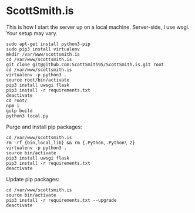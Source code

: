 # ScottSmith.is

This is how I start the server up on a local machine. Server-side, I use wsgi. Your setup may vary.

```
sudo apt-get install python3-pip
sudo pip3 install virtualenv
mkdir /var/www/scottsmith.is
cd /var/www/scottsmith.is
git clone git@github.com:ScottSmith95/ScottSmith.is.git root
cd /var/www/scottsmith.is
virtualenv -p python3 .
source root/bin/activate
pip3 install uwsgi flask
pip3 install -r requirements.txt
deactivate
cd root/
npm i
gulp build
python3 local.py
```

Purge and install pip packages: 
```
cd /var/www/scottsmith.is
rm -rf {bin,local,lib} && rm {.Python,.Python\ 2}
virtualenv -p python3 .
source bin/activate
pip3 install uwsgi flask
pip3 install -r requirements.txt
deactivate

```

Update pip packages: 
```
cd /var/www/scottsmith.is
source bin/activate
pip3 install -r requirements.txt --upgrade
deactivate

```
